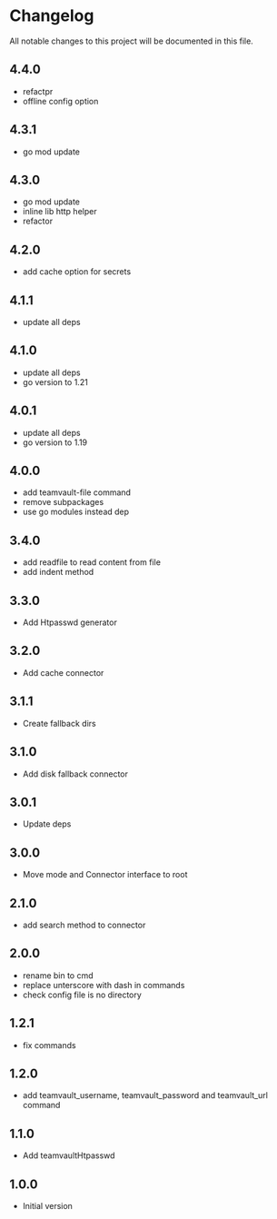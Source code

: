 # Changelog

All notable changes to this project will be documented in this file.

## 4.4.0

- refactpr
- offline config option

## 4.3.1

- go mod update

## 4.3.0

- go mod update
- inline lib http helper
- refactor

## 4.2.0

- add cache option for secrets

## 4.1.1

- update all deps

## 4.1.0

- update all deps
- go version to 1.21

## 4.0.1

- update all deps
- go version to 1.19

## 4.0.0

- add teamvault-file command
- remove subpackages
- use go modules instead dep

## 3.4.0

- add readfile to read content from file
- add indent method

## 3.3.0

- Add Htpasswd generator 

## 3.2.0

- Add cache connector

## 3.1.1

- Create fallback dirs

## 3.1.0

- Add disk fallback connector

## 3.0.1

- Update deps

## 3.0.0

- Move mode and Connector interface to root

## 2.1.0

- add search method to connector

## 2.0.0

- rename bin to cmd
- replace unterscore with dash in commands
- check config file is no directory 

## 1.2.1

- fix commands

## 1.2.0

- add teamvault_username, teamvault_password and teamvault_url command

## 1.1.0

- Add teamvaultHtpasswd

## 1.0.0

- Initial version
